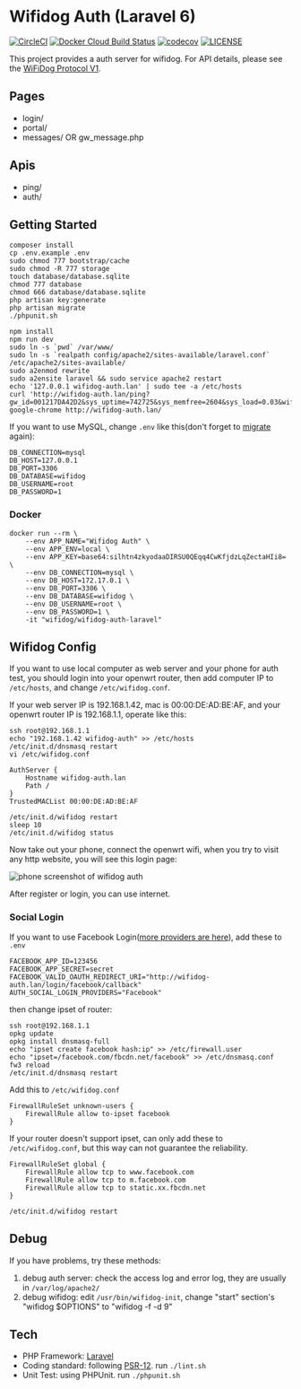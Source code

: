 # Wifidog Auth (Laravel 6)

[![CircleCI](https://circleci.com/gh/wifidog/wifidog-auth-laravel.svg?style=svg)](https://circleci.com/gh/wifidog/wifidog-auth-laravel)
[![Docker Cloud Build Status](https://img.shields.io/docker/cloud/build/wifidog/wifidog-auth-laravel.svg)](https://hub.docker.com/r/wifidog/wifidog-auth-laravel)
[![codecov](https://codecov.io/gh/wifidog/wifidog-auth-laravel/branch/master/graph/badge.svg)](https://codecov.io/gh/wifidog/wifidog-auth-laravel)
[![LICENSE](https://img.shields.io/badge/license-Anti%20996-blue.svg)](https://github.com/wifidog/wifidog-auth-laravel/blob/master/LICENSE)

This project provides a auth server for wifidog. For API details, please see the [WiFiDog Protocol V1](http://dev.wifidog.org/wiki/doc/developer/WiFiDogProtocol_V1).

## Pages

- login/
- portal/
- messages/ OR gw\_message.php

## Apis

- ping/
- auth/

## Getting Started

```
composer install
cp .env.example .env
sudo chmod 777 bootstrap/cache
sudo chmod -R 777 storage
touch database/database.sqlite
chmod 777 database
chmod 666 database/database.sqlite
php artisan key:generate
php artisan migrate
./phpunit.sh

npm install
npm run dev
sudo ln -s `pwd` /var/www/
sudo ln -s `realpath config/apache2/sites-available/laravel.conf` /etc/apache2/sites-available/
sudo a2enmod rewrite
sudo a2ensite laravel && sudo service apache2 restart
echo '127.0.0.1 wifidog-auth.lan' | sudo tee -a /etc/hosts
curl 'http://wifidog-auth.lan/ping?gw_id=001217DA42D2&sys_uptime=742725&sys_memfree=2604&sys_load=0.03&wifidog_uptime=3861'
google-chrome http://wifidog-auth.lan/
```

If you want to use MySQL, change `.env` like this\(don't forget to [migrate](https://laravel.com/docs/migrations#running-migrations) again\):

```
DB_CONNECTION=mysql
DB_HOST=127.0.0.1
DB_PORT=3306
DB_DATABASE=wifidog
DB_USERNAME=root
DB_PASSWORD=1
```

### Docker

```
docker run --rm \
    --env APP_NAME="Wifidog Auth" \
    --env APP_ENV=local \
    --env APP_KEY=base64:silhtn4zkyodaaDIRSU0QEqq4CwKfjdzLqZectaHIi8= \
    --env DB_CONNECTION=mysql \
    --env DB_HOST=172.17.0.1 \
    --env DB_PORT=3306 \
    --env DB_DATABASE=wifidog \
    --env DB_USERNAME=root \
    --env DB_PASSWORD=1 \
    -it "wifidog/wifidog-auth-laravel"
```

## Wifidog Config

If you want to use local computer as web server and your phone for auth test, you should login into your openwrt router, then add computer IP to `/etc/hosts`, and change `/etc/wifidog.conf`.

If your web server IP is 192.168.1.42, mac is 00:00:DE:AD:BE:AF, and your openwrt router IP is 192.168.1.1, operate like this:

```
ssh root@192.168.1.1
echo "192.168.1.42 wifidog-auth" >> /etc/hosts
/etc/init.d/dnsmasq restart
vi /etc/wifidog.conf
```

```
AuthServer {
    Hostname wifidog-auth.lan
    Path /
}
TrustedMACList 00:00:DE:AD:BE:AF
```

```
/etc/init.d/wifidog restart
sleep 10
/etc/init.d/wifidog status
```

Now take out your phone, connect the openwrt wifi, when you try to visit any http website, you will see this login page:

![phone screenshot of wifidog auth](https://user-images.githubusercontent.com/4971414/59157860-c1328180-8ae4-11e9-9325-51269f3c6c76.png)

After register or login, you can use internet.

### Social Login

If you want to use Facebook Login\([more providers are here](https://github.com/sinkcup/laravel-make-auth-socialite)\), add these to `.env`

```
FACEBOOK_APP_ID=123456
FACEBOOK_APP_SECRET=secret
FACEBOOK_VALID_OAUTH_REDIRECT_URI="http://wifidog-auth.lan/login/facebook/callback"
AUTH_SOCIAL_LOGIN_PROVIDERS="Facebook"
```

then change ipset of router:

```
ssh root@192.168.1.1
opkg update
opkg install dnsmasq-full
echo "ipset create facebook hash:ip" >> /etc/firewall.user
echo "ipset=/facebook.com/fbcdn.net/facebook" >> /etc/dnsmasq.conf
fw3 reload
/etc/init.d/dnsmasq restart
```

Add this to `/etc/wifidog.conf`

```
FirewallRuleSet unknown-users {
    FirewallRule allow to-ipset facebook
}
```

If your router doesn't support ipset, can only add these to `/etc/wifidog.conf`, but this way can not guarantee the reliability.

```
FirewallRuleSet global {
    FirewallRule allow tcp to www.facebook.com
    FirewallRule allow tcp to m.facebook.com
    FirewallRule allow tcp to static.xx.fbcdn.net
}
```

```
/etc/init.d/wifidog restart
```

## Debug

If you have problems, try these methods:

1. debug auth server: check the access log and error log, they are usually in `/var/log/apache2/`
2. debug wifidog: edit `/usr/bin/wifidog-init`, change "start" section's "wifidog $OPTIONS" to "wifidog -f -d 9"

## Tech

- PHP Framework: [Laravel](https://laravel.com/)
- Coding standard: following [PSR-12](http://www.php-fig.org/psr/psr-12/). run `./lint.sh`
- Unit Test: using PHPUnit. run `./phpunit.sh`
